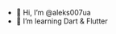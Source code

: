- 👋 Hi, I’m @aleks007ua
- 👀 I’m learning Dart & Flutter


<!---
aleks007ua/aleks007ua is a ✨ special ✨ repository because its `README.md` (this file) appears on your GitHub profile.
You can click the Preview link to take a look at your changes.
--->
